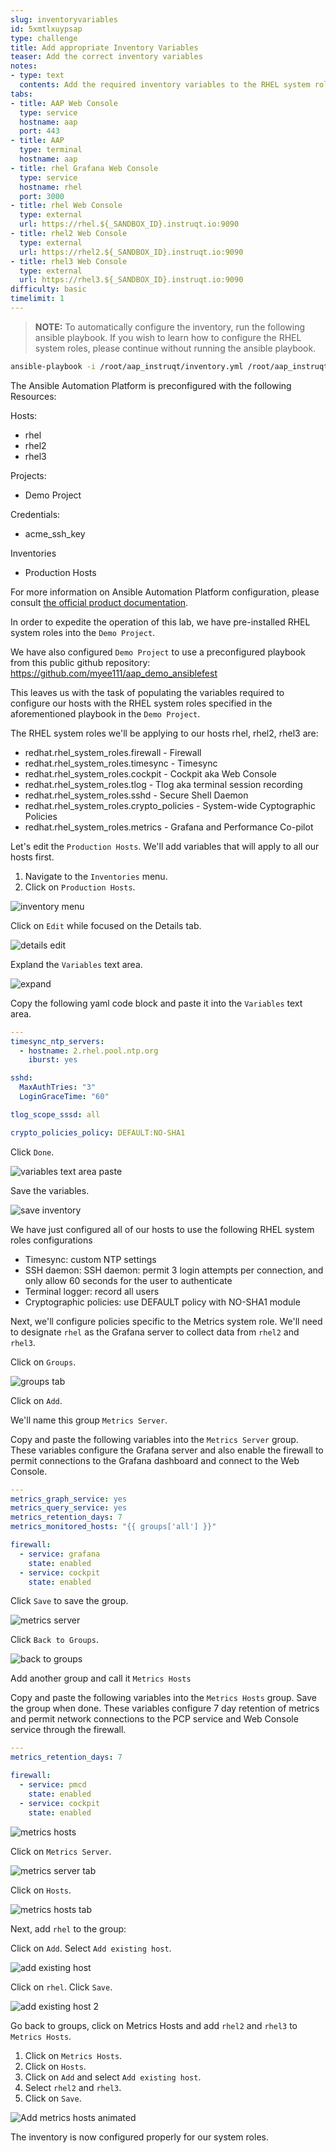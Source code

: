```yaml
---
slug: inventoryvariables
id: 5xmtlxuypsap
type: challenge
title: Add appropriate Inventory Variables
teaser: Add the correct inventory variables
notes:
- type: text
  contents: Add the required inventory variables to the RHEL system roles playbook.
tabs:
- title: AAP Web Console
  type: service
  hostname: aap
  port: 443
- title: AAP
  type: terminal
  hostname: aap
- title: rhel Grafana Web Console
  type: service
  hostname: rhel
  port: 3000
- title: rhel Web Console
  type: external
  url: https://rhel.${_SANDBOX_ID}.instruqt.io:9090
- title: rhel2 Web Console
  type: external
  url: https://rhel2.${_SANDBOX_ID}.instruqt.io:9090
- title: rhel3 Web Console
  type: external
  url: https://rhel3.${_SANDBOX_ID}.instruqt.io:9090
difficulty: basic
timelimit: 1
---
```


> __NOTE:__ To automatically configure the inventory, run the following ansible playbook. If you wish to learn how to configure the RHEL system roles, please continue without running the ansible playbook.

```bash
ansible-playbook -i /root/aap_instruqt/inventory.yml /root/aap_instruqt/playbooks/setup.yml
```

The Ansible Automation Platform is preconfigured with the following Resources:

Hosts:

- rhel
- rhel2
- rhel3

Projects:

- Demo Project

Credentials:

- acme_ssh_key

Inventories

- Production Hosts

For more information on Ansible Automation Platform configuration, please consult [the official product documentation](https://access.redhat.com/documentation/en-us/red_hat_ansible_automation_platform/2.2).

In order to expedite the operation of this lab, we have pre-installed RHEL system roles into the `Demo Project`.

We have also configured `Demo Project` to use a preconfigured playbook from this public github repository:
<https://github.com/myee111/aap_demo_ansiblefest>

This leaves us with the task of populating the variables required to configure our hosts with the RHEL system roles specified in the aforementioned playbook in the `Demo Project`.

The RHEL system roles we'll be applying to our hosts rhel, rhel2, rhel3 are:

- redhat.rhel_system_roles.firewall - Firewall
- redhat.rhel_system_roles.timesync - Timesync
- redhat.rhel_system_roles.cockpit - Cockpit aka Web Console
- redhat.rhel_system_roles.tlog - Tlog aka terminal session recording
- redhat.rhel_system_roles.sshd - Secure Shell Daemon
- redhat.rhel_system_roles.crypto_policies - System-wide Cyptographic Policies
- redhat.rhel_system_roles.metrics - Grafana and Performance Co-pilot

Let's edit the `Production Hosts`. We'll add variables that will apply to all our hosts first.

1) Navigate to the `Inventories` menu.
2) Click on `Production Hosts`.

![inventory menu](../assets/inventorymenu.png)

Click on `Edit` while focused on the Details tab.

![details edit](../assets/detailsedit.png)

Expland the `Variables` text area.

![expand](../assets/expland.png)

Copy the following yaml code block and paste it into the `Variables` text area.

  ```yaml
  ---
  timesync_ntp_servers:
    - hostname: 2.rhel.pool.ntp.org
      iburst: yes

  sshd:
    MaxAuthTries: "3"
    LoginGraceTime: "60"

  tlog_scope_sssd: all

  crypto_policies_policy: DEFAULT:NO-SHA1
  ```

Click `Done`.

![variables text area paste](../assets/copypastedonevariables.png)

Save the variables.

![save inventory](../assets/saveinventory.png)

We have just configured all of our hosts to use the following RHEL system roles configurations

- Timesync: custom NTP settings
- SSH daemon: SSH daemon: permit 3 login attempts per connection, and only allow 60 seconds for the user to authenticate
- Terminal logger: record all users
- Cryptographic policies: use DEFAULT policy with NO-SHA1 module

Next, we'll configure policies specific to the Metrics system role. We'll need to designate `rhel` as the Grafana server to collect data from `rhel2` and `rhel3`.

Click on `Groups`.

![groups tab](../assets/grouptab.png)

Click on `Add`.

We'll name this group `Metrics Server`.

Copy and paste the following variables into the `Metrics Server` group. These variables configure the Grafana server and also enable the firewall to permit connections to the Grafana dashboard and connect to the Web Console.

```yaml
---
metrics_graph_service: yes
metrics_query_service: yes
metrics_retention_days: 7
metrics_monitored_hosts: "{{ groups['all'] }}"

firewall:
  - service: grafana
    state: enabled
  - service: cockpit
    state: enabled
```

Click `Save` to save the group.

![metrics server](../assets/metricsserver.png)

Click `Back to Groups`.

![back to groups](../assets/backtogroups.png)

Add another group and call it `Metrics Hosts`

Copy and paste the following variables into the `Metrics Hosts` group. Save the group when done. These variables configure 7 day retention of metrics and permit network connections to the PCP service and Web Console service through the firewall.

```yaml
---
metrics_retention_days: 7

firewall:
  - service: pmcd
    state: enabled
  - service: cockpit
    state: enabled
```

![metrics hosts](../assets/metricshosts.png)

Click on `Metrics Server`.

![metrics server tab](../assets/metricsservergroup.png)

Click on `Hosts`.

![metrics hosts tab](../assets/metricsserverhoststab.png)

Next, add `rhel` to the group:

Click on `Add`.
Select `Add existing host`.

![add existing host](../assets/metricsserveraddexistinghost.png)

Click on `rhel`.
Click `Save`.

![add existing host 2](../assets/metricsserveraddexistinghost2.png)

Go back to groups, click on Metrics Hosts and add `rhel2` and `rhel3` to `Metrics Hosts`.

1) Click on `Metrics Hosts`.
2) Click on `Hosts`.
3) Click on `Add` and select `Add existing host`.
4) Select `rhel2` and `rhel3`.
5) Click on `Save`.

![Add metrics hosts animated](../assets/addmetricshostsanimated.gif)

The inventory is now configured properly for our system roles.
